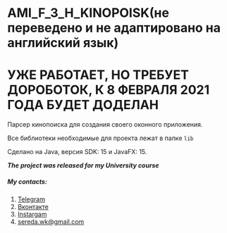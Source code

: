 # AMI_F_3_H_KINOPOISK(не переведено и не адаптировано на английский язык) 

# УЖЕ РАБОТАЕТ, НО ТРЕБУЕТ ДОРОБОТОК, К 8 ФЕВРАЛЯ 2021 ГОДА БУДЕТ ДОДЕЛАН

Парсер кинопоиска для создания своего оконного приложения.

Все библиотеки необходимые для проекта лежат в папке `lib`

Сделано на Java, версия SDK: 15 и JavaFX: 15.

***The project was released for my University course***

##### My contacts:
1. [Telegram](https://tgmsg.ru/princepepper)
2. [Вконтакте](https://vk.com/princepepper)
3. [Instargam](https://www.instagram.com/prince_pepper_official/?hl=ru)
4. <sereda.wk@gmail.com>
